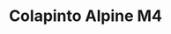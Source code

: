 ---
title: 'Colapinto Alpine M4'
category: f1-y-autos
designSlug: f1-colapinto-m4
image: '/products/idolos/colapinto-alpine-m3/principal.jpg'
imageHover: '/products/idolos/colapinto-alpine-m3/oversize.jpg'
prendas: [
    {   
        title: 'Remera',
        slug: 'remera',          
        image: '/products/idolos/colapinto-alpine-m3/normal.jpg',
        price: 'remerasPrecio',
        talles: 'remerasTalles'
    },
    {
        title: 'Remera Oversize',
        slug: 'remera-oversize',
        image: '/products/idolos/colapinto-alpine-m3/oversize.jpg',
        price: 'oversizePrecio',
        talles: 'oversizeTalles'
    },
    {
        title: 'Pupera Oversize',
        slug: 'pupera-oversize',
        image: '/products/idolos/colapinto-alpine-m3/pupera.jpg',
        price: 'remerasPrecio',
        talles: 'oversizePuperasTalles'
    },
    {
         title: 'Buzo',
         slug: 'buzo',
         image: '/products/idolos/colapinto-alpine-m3/buzo.jpg',
         price: buzosPrecio,
        talles: 'BuzosTalles'
     },
    {
        title: 'Musculosa M',
        slug: 'musculosa-mujer',
        image: '/products/idolos/colapinto-alpine-m3/musculosa.jpg',
        price: 'musculosaPrecio',
        talles: 'musculosasMujerTalles'
    },
    {
        title: 'Musculosa H',
        slug: 'musculoso',
        image: '/products/idolos/colapinto-alpine-m3/musculoso.jpg',
        price: 'musculosaPrecio',
        talles: 'musculosasHombreTalles'
    }
]
---